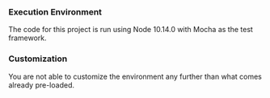 ### Execution Environment

The code for this project is run using Node 10.14.0 with Mocha as the test framework.

### Customization

You are not able to customize the environment any further than what comes already pre-loaded.

